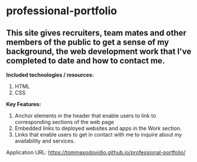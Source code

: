 # professional-portfolio

## This site gives recruiters, team mates and other members of the public to get a sense of my background, the web development work that I've completed to date and how to contact me. 

**Included technologies / resources:**
1. HTML
2. CSS

**Key Features:**
1. Anchor elements in the header that enable users to link to corresponding sections of the web page
2. Embedded links to deployed websites and apps in the Work section. 
3. Links that enable users to get in contact with me to inquire about my availability and services. 

Application URL: https://tommasodovidio.github.io/professional-portfolio/
